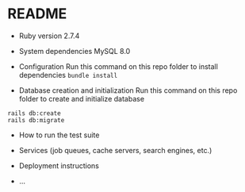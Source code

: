 # README

* Ruby version
2.7.4

* System dependencies
MySQL 8.0

* Configuration
Run this command on this repo folder to install dependencies
`bundle install`

* Database creation and initialization
Run this command on this repo folder to create and initialize database
```
rails db:create
rails db:migrate
```

* How to run the test suite

* Services (job queues, cache servers, search engines, etc.)

* Deployment instructions

* ...
